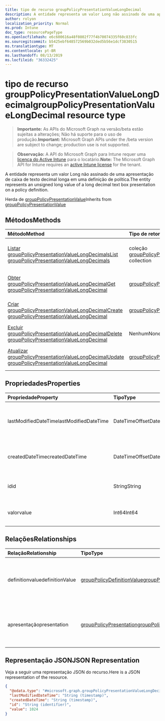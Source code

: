 ```yaml
---
title: tipo de recurso groupPolicyPresentationValueLongDecimal
description: A entidade representa um valor Long não assinado de uma apresentação de caixa de texto decimal longa em uma definição de política.
author: rolyon
localization_priority: Normal
ms.prod: Intune
doc_type: resourcePageType
ms.openlocfilehash: e6c600616a48f0802f77f4b70074335f60c833fc
ms.sourcegitcommit: b5425ebf648572569b032ded5b56e1dcf3830515
ms.translationtype: MT
ms.contentlocale: pt-BR
ms.lasthandoff: 08/13/2019
ms.locfileid: "36332425"
---
```

# <a name="grouppolicypresentationvaluelongdecimal-resource-type"></a><span data-ttu-id="c00b3-103">tipo de recurso groupPolicyPresentationValueLongDecimal</span><span class="sxs-lookup"><span data-stu-id="c00b3-103">groupPolicyPresentationValueLongDecimal resource type</span></span>

> <span data-ttu-id="c00b3-104">**Importante:** As APIs do Microsoft Graph na versão/beta estão sujeitas a alterações; Não há suporte para o uso de produção.</span><span class="sxs-lookup"><span data-stu-id="c00b3-104">**Important:** Microsoft Graph APIs under the /beta version are subject to change; production use is not supported.</span></span>

> <span data-ttu-id="c00b3-105">**Observação:** A API do Microsoft Graph para Intune requer uma [licença do Active Intune](https://go.microsoft.com/fwlink/?linkid=839381) para o locatário.</span><span class="sxs-lookup"><span data-stu-id="c00b3-105">**Note:** The Microsoft Graph API for Intune requires an [active Intune license](https://go.microsoft.com/fwlink/?linkid=839381) for the tenant.</span></span>

<span data-ttu-id="c00b3-106">A entidade representa um valor Long não assinado de uma apresentação de caixa de texto decimal longa em uma definição de política.</span><span class="sxs-lookup"><span data-stu-id="c00b3-106">The entity represents an unsigned long value of a long decimal text box presentation on a policy definition.</span></span>


<span data-ttu-id="c00b3-107">Herda de [groupPolicyPresentationValue](../resources/intune-grouppolicy-grouppolicypresentationvalue.md)</span><span class="sxs-lookup"><span data-stu-id="c00b3-107">Inherits from [groupPolicyPresentationValue](../resources/intune-grouppolicy-grouppolicypresentationvalue.md)</span></span>

## <a name="methods"></a><span data-ttu-id="c00b3-108">Métodos</span><span class="sxs-lookup"><span data-stu-id="c00b3-108">Methods</span></span>
|<span data-ttu-id="c00b3-109">Método</span><span class="sxs-lookup"><span data-stu-id="c00b3-109">Method</span></span>|<span data-ttu-id="c00b3-110">Tipo de retorno</span><span class="sxs-lookup"><span data-stu-id="c00b3-110">Return Type</span></span>|<span data-ttu-id="c00b3-111">Descrição</span><span class="sxs-lookup"><span data-stu-id="c00b3-111">Description</span></span>|
|:---|:---|:---|
|[<span data-ttu-id="c00b3-112">Listar groupPolicyPresentationValueLongDecimals</span><span class="sxs-lookup"><span data-stu-id="c00b3-112">List groupPolicyPresentationValueLongDecimals</span></span>](../api/intune-grouppolicy-grouppolicypresentationvaluelongdecimal-list.md)|<span data-ttu-id="c00b3-113">coleção [groupPolicyPresentationValueLongDecimal](../resources/intune-grouppolicy-grouppolicypresentationvaluelongdecimal.md)</span><span class="sxs-lookup"><span data-stu-id="c00b3-113">[groupPolicyPresentationValueLongDecimal](../resources/intune-grouppolicy-grouppolicypresentationvaluelongdecimal.md) collection</span></span>|<span data-ttu-id="c00b3-114">Listar Propriedades e relações dos objetos [groupPolicyPresentationValueLongDecimal](../resources/intune-grouppolicy-grouppolicypresentationvaluelongdecimal.md) .</span><span class="sxs-lookup"><span data-stu-id="c00b3-114">List properties and relationships of the [groupPolicyPresentationValueLongDecimal](../resources/intune-grouppolicy-grouppolicypresentationvaluelongdecimal.md) objects.</span></span>|
|[<span data-ttu-id="c00b3-115">Obter groupPolicyPresentationValueLongDecimal</span><span class="sxs-lookup"><span data-stu-id="c00b3-115">Get groupPolicyPresentationValueLongDecimal</span></span>](../api/intune-grouppolicy-grouppolicypresentationvaluelongdecimal-get.md)|[<span data-ttu-id="c00b3-116">groupPolicyPresentationValueLongDecimal</span><span class="sxs-lookup"><span data-stu-id="c00b3-116">groupPolicyPresentationValueLongDecimal</span></span>](../resources/intune-grouppolicy-grouppolicypresentationvaluelongdecimal.md)|<span data-ttu-id="c00b3-117">Leia as propriedades e as relações do objeto [groupPolicyPresentationValueLongDecimal](../resources/intune-grouppolicy-grouppolicypresentationvaluelongdecimal.md) .</span><span class="sxs-lookup"><span data-stu-id="c00b3-117">Read properties and relationships of the [groupPolicyPresentationValueLongDecimal](../resources/intune-grouppolicy-grouppolicypresentationvaluelongdecimal.md) object.</span></span>|
|[<span data-ttu-id="c00b3-118">Criar groupPolicyPresentationValueLongDecimal</span><span class="sxs-lookup"><span data-stu-id="c00b3-118">Create groupPolicyPresentationValueLongDecimal</span></span>](../api/intune-grouppolicy-grouppolicypresentationvaluelongdecimal-create.md)|[<span data-ttu-id="c00b3-119">groupPolicyPresentationValueLongDecimal</span><span class="sxs-lookup"><span data-stu-id="c00b3-119">groupPolicyPresentationValueLongDecimal</span></span>](../resources/intune-grouppolicy-grouppolicypresentationvaluelongdecimal.md)|<span data-ttu-id="c00b3-120">Criar um novo objeto [groupPolicyPresentationValueLongDecimal](../resources/intune-grouppolicy-grouppolicypresentationvaluelongdecimal.md) .</span><span class="sxs-lookup"><span data-stu-id="c00b3-120">Create a new [groupPolicyPresentationValueLongDecimal](../resources/intune-grouppolicy-grouppolicypresentationvaluelongdecimal.md) object.</span></span>|
|[<span data-ttu-id="c00b3-121">Excluir groupPolicyPresentationValueLongDecimal</span><span class="sxs-lookup"><span data-stu-id="c00b3-121">Delete groupPolicyPresentationValueLongDecimal</span></span>](../api/intune-grouppolicy-grouppolicypresentationvaluelongdecimal-delete.md)|<span data-ttu-id="c00b3-122">Nenhum</span><span class="sxs-lookup"><span data-stu-id="c00b3-122">None</span></span>|<span data-ttu-id="c00b3-123">Exclui [groupPolicyPresentationValueLongDecimal](../resources/intune-grouppolicy-grouppolicypresentationvaluelongdecimal.md).</span><span class="sxs-lookup"><span data-stu-id="c00b3-123">Deletes a [groupPolicyPresentationValueLongDecimal](../resources/intune-grouppolicy-grouppolicypresentationvaluelongdecimal.md).</span></span>|
|[<span data-ttu-id="c00b3-124">Atualizar groupPolicyPresentationValueLongDecimal</span><span class="sxs-lookup"><span data-stu-id="c00b3-124">Update groupPolicyPresentationValueLongDecimal</span></span>](../api/intune-grouppolicy-grouppolicypresentationvaluelongdecimal-update.md)|[<span data-ttu-id="c00b3-125">groupPolicyPresentationValueLongDecimal</span><span class="sxs-lookup"><span data-stu-id="c00b3-125">groupPolicyPresentationValueLongDecimal</span></span>](../resources/intune-grouppolicy-grouppolicypresentationvaluelongdecimal.md)|<span data-ttu-id="c00b3-126">Atualiza as propriedades de um objeto [groupPolicyPresentationValueLongDecimal](../resources/intune-grouppolicy-grouppolicypresentationvaluelongdecimal.md) .</span><span class="sxs-lookup"><span data-stu-id="c00b3-126">Update the properties of a [groupPolicyPresentationValueLongDecimal](../resources/intune-grouppolicy-grouppolicypresentationvaluelongdecimal.md) object.</span></span>|

## <a name="properties"></a><span data-ttu-id="c00b3-127">Propriedades</span><span class="sxs-lookup"><span data-stu-id="c00b3-127">Properties</span></span>
|<span data-ttu-id="c00b3-128">Propriedade</span><span class="sxs-lookup"><span data-stu-id="c00b3-128">Property</span></span>|<span data-ttu-id="c00b3-129">Tipo</span><span class="sxs-lookup"><span data-stu-id="c00b3-129">Type</span></span>|<span data-ttu-id="c00b3-130">Descrição</span><span class="sxs-lookup"><span data-stu-id="c00b3-130">Description</span></span>|
|:---|:---|:---|
|<span data-ttu-id="c00b3-131">lastModifiedDateTime</span><span class="sxs-lookup"><span data-stu-id="c00b3-131">lastModifiedDateTime</span></span>|<span data-ttu-id="c00b3-132">DateTimeOffset</span><span class="sxs-lookup"><span data-stu-id="c00b3-132">DateTimeOffset</span></span>|<span data-ttu-id="c00b3-133">A data e a hora em que o objeto foi modificado pela última vez.</span><span class="sxs-lookup"><span data-stu-id="c00b3-133">The date and time the object was last modified.</span></span> <span data-ttu-id="c00b3-134">Herdado de [groupPolicyPresentationValue](../resources/intune-grouppolicy-grouppolicypresentationvalue.md)</span><span class="sxs-lookup"><span data-stu-id="c00b3-134">Inherited from [groupPolicyPresentationValue](../resources/intune-grouppolicy-grouppolicypresentationvalue.md)</span></span>|
|<span data-ttu-id="c00b3-135">createdDateTime</span><span class="sxs-lookup"><span data-stu-id="c00b3-135">createdDateTime</span></span>|<span data-ttu-id="c00b3-136">DateTimeOffset</span><span class="sxs-lookup"><span data-stu-id="c00b3-136">DateTimeOffset</span></span>|<span data-ttu-id="c00b3-137">A data e a hora em que o objeto foi criado.</span><span class="sxs-lookup"><span data-stu-id="c00b3-137">The date and time the object was created.</span></span> <span data-ttu-id="c00b3-138">Herdado de [groupPolicyPresentationValue](../resources/intune-grouppolicy-grouppolicypresentationvalue.md)</span><span class="sxs-lookup"><span data-stu-id="c00b3-138">Inherited from [groupPolicyPresentationValue](../resources/intune-grouppolicy-grouppolicypresentationvalue.md)</span></span>|
|<span data-ttu-id="c00b3-139">id</span><span class="sxs-lookup"><span data-stu-id="c00b3-139">id</span></span>|<span data-ttu-id="c00b3-140">String</span><span class="sxs-lookup"><span data-stu-id="c00b3-140">String</span></span>|<span data-ttu-id="c00b3-141">Chave da entidade.</span><span class="sxs-lookup"><span data-stu-id="c00b3-141">Key of the entity.</span></span> <span data-ttu-id="c00b3-142">Herdado de [groupPolicyPresentationValue](../resources/intune-grouppolicy-grouppolicypresentationvalue.md)</span><span class="sxs-lookup"><span data-stu-id="c00b3-142">Inherited from [groupPolicyPresentationValue](../resources/intune-grouppolicy-grouppolicypresentationvalue.md)</span></span>|
|<span data-ttu-id="c00b3-143">valor</span><span class="sxs-lookup"><span data-stu-id="c00b3-143">value</span></span>|<span data-ttu-id="c00b3-144">Int64</span><span class="sxs-lookup"><span data-stu-id="c00b3-144">Int64</span></span>|<span data-ttu-id="c00b3-145">Um valor Long não assinado para a apresentação associada.</span><span class="sxs-lookup"><span data-stu-id="c00b3-145">An unsigned long value for the associated presentation.</span></span>|

## <a name="relationships"></a><span data-ttu-id="c00b3-146">Relações</span><span class="sxs-lookup"><span data-stu-id="c00b3-146">Relationships</span></span>
|<span data-ttu-id="c00b3-147">Relação</span><span class="sxs-lookup"><span data-stu-id="c00b3-147">Relationship</span></span>|<span data-ttu-id="c00b3-148">Tipo</span><span class="sxs-lookup"><span data-stu-id="c00b3-148">Type</span></span>|<span data-ttu-id="c00b3-149">Descrição</span><span class="sxs-lookup"><span data-stu-id="c00b3-149">Description</span></span>|
|:---|:---|:---|
|<span data-ttu-id="c00b3-150">definitionvalue</span><span class="sxs-lookup"><span data-stu-id="c00b3-150">definitionValue</span></span>|[<span data-ttu-id="c00b3-151">groupPolicyDefinitionValue</span><span class="sxs-lookup"><span data-stu-id="c00b3-151">groupPolicyDefinitionValue</span></span>](../resources/intune-grouppolicy-grouppolicydefinitionvalue.md)|<span data-ttu-id="c00b3-152">O valor de definição da política de grupo associado ao valor da apresentação.</span><span class="sxs-lookup"><span data-stu-id="c00b3-152">The group policy definition value associated with the presentation value.</span></span> <span data-ttu-id="c00b3-153">Herdado de [groupPolicyPresentationValue](../resources/intune-grouppolicy-grouppolicypresentationvalue.md)</span><span class="sxs-lookup"><span data-stu-id="c00b3-153">Inherited from [groupPolicyPresentationValue](../resources/intune-grouppolicy-grouppolicypresentationvalue.md)</span></span>|
|<span data-ttu-id="c00b3-154">apresentação</span><span class="sxs-lookup"><span data-stu-id="c00b3-154">presentation</span></span>|[<span data-ttu-id="c00b3-155">groupPolicyPresentation</span><span class="sxs-lookup"><span data-stu-id="c00b3-155">groupPolicyPresentation</span></span>](../resources/intune-grouppolicy-grouppolicypresentation.md)|<span data-ttu-id="c00b3-156">A apresentação da política de grupo associada ao valor da apresentação.</span><span class="sxs-lookup"><span data-stu-id="c00b3-156">The group policy presentation associated with the presentation value.</span></span> <span data-ttu-id="c00b3-157">Herdado de [groupPolicyPresentationValue](../resources/intune-grouppolicy-grouppolicypresentationvalue.md)</span><span class="sxs-lookup"><span data-stu-id="c00b3-157">Inherited from [groupPolicyPresentationValue](../resources/intune-grouppolicy-grouppolicypresentationvalue.md)</span></span>|

## <a name="json-representation"></a><span data-ttu-id="c00b3-158">Representação JSON</span><span class="sxs-lookup"><span data-stu-id="c00b3-158">JSON Representation</span></span>
<span data-ttu-id="c00b3-159">Veja a seguir uma representação JSON do recurso.</span><span class="sxs-lookup"><span data-stu-id="c00b3-159">Here is a JSON representation of the resource.</span></span>
<!-- {
  "blockType": "resource",
  "keyProperty": "id",
  "@odata.type": "microsoft.graph.groupPolicyPresentationValueLongDecimal"
}
-->
``` json
{
  "@odata.type": "#microsoft.graph.groupPolicyPresentationValueLongDecimal",
  "lastModifiedDateTime": "String (timestamp)",
  "createdDateTime": "String (timestamp)",
  "id": "String (identifier)",
  "value": 1024
}
```



